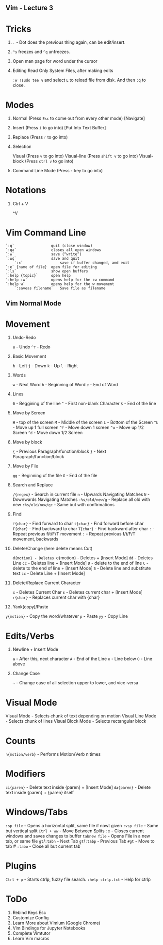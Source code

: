 ## Vim - Lecture 3

# Tricks

1. `.` - Dot does the previous thing again, can be edit/insert.

2. `^s` freezes and `^q` unfreezes.

3. Open man page for word under the cursor

4. Editing Read Only System Files, after making edits

   `:w !sudo tee %` and select `L` to reload file from disk. And then `:q` to close.



# Modes 

1. Normal (Press `Esc` to come out from every other mode) [Navigate]

2. Insert (Press `i` to go into)  [Put Into Text Buffer]

3. Replace (Press `r` to go into)

4. Selection

	Visual         (Press `v` to go into)
	Visual-line    (Press `shift v` to go into)
	Visual-block   (Press `ctrl v` to go into)

5. Command Line Mode  (Press `:` key to go into)

# Notations

1. Ctrl + V  

	^V
	<C-V>

# Vim Command Line

	`:q`                 quit (close window)
	`:qa`                closes all open windows
	`:w`                 save (“write”)
	`:wq`                save and quit
        `:x`                 save if buffer changed, and exit
	`:e` {name of file}  open file for editing
	`:ls`                show open buffers
	`:help {topic}`      open help
	`:help :w`           opens help for the :w command
	`:help w`            opens help for the w movement
        `:saveas filename`   Save file as filename

## Vim Normal Mode

# Movement

1. Undo-Redo

   `u`  - Undo
   `^r` - Redo

2. Basic Movement
   
   `h` - Left
   `j` - Down
   `k` - Up
   `l` - Right 

3. Words 

   `w` - Next Word
   `b` - Beginning of Word
   `e` - End of Word

3. Lines

   `0` - Beggining of the line
   `^` - First non-blank Character
   `$` - End of the line

4. Move by Screen

   `H` - top of the screen
   `M` - Middle of the screen
   `L` - Bottom of the Screen
   `^b` - Move up 1 full screen
   `^f` - Move down 1 screen
   `^u` - Move up 1/2 Screen
   `^d` - Move down 1/2 Screen

5. Move by block

   `{` - Previous Paragraph/function/block
   `}` - Next Paragraph/function/block

6. Move by File

   `gg` - Beginning of the file
   `G`  - End of the file

7. Search and Replace 

   `/{regex}`       - Search in current file
   `n`              - Upwards Navigating Matches
   `N`              - Downwards Navigating Matches
   `:%s/old/new/g`  - Replace all old with new
   `:%s/old/new/gc` - Same but with confirmations

7. Find

   `f{char}` - Find forward to char
   `t{char}` - Find forward before char
   `F{char}` - Find backward to char
   `T{char}` - Find backward after char
   `:`       - Repeat previous f/t/F/T movement
   `:`       - Repeat previous f/t/F/T movement, backwards

8. Delete/Change (here delete means Cut)

   `d{motion} - Deletes
   `c{motion} - Deletes + [Insert Mode] 
   `dd` - Deletes Line
   `cc` - Deletes line + [Insert Mode]
   `D`  - delete to the end of line
   `C`  - delete to the end of line + [Insert Mode]
   `S`  - Delete line and substitute text
   `cc` - Delete Line + [Insert Mode]


9. Delete/Replace Current Character

   `x`       - Deletes Current Char
   `s`       - Deletes current char + [Insert Mode]
   `r{char}` - Replaces current char with {char}

10. Yank(copy)/Paste

   `y{motion}` - Copy the word/whatever
   `p`         - Paste
   `yy`        - Copy Line


# Edits/Verbs

1. Newline + Insert Mode

   `a` - After this, next character
   `A` - End of the Line
   `o` - Line below
   `O` - Line above

2. Change Case

   `~` - Change case of all selection upper to lower, and vice-versa

# Visual Mode

   Visual Mode       - Selects chunk of text depending on motion
   Visual Line Mode  - Selects chunk of lines
   Visual Block Mode - Selects rectangular block

# Counts

  `n{motion/verb}` - Performs Motion/Verb n times

# Modifiers

   `ci{paren}` - Delete text inside {paren} + [Insert Mode]
   `da{paren}` - Delete text inside {paren} + {paren} itself

# Windows/Tabs

   `:sp file` - Opens a horizontal split, same file if nowt given
   `:vsp file` - Same but vertical split
   `Ctrl + ww` - Move Between Splits
   `:x`        - Closes current windows and saves changes to buffer
   `tabnew file` - Opens File in a new tab, or same file
   `gt`/`:tabn`  - Next Tab
   `gT`/`:tabp`  - Previous Tab
   `#gt`         - Move to tab #
   `:tabo`       - Close all but current tab`

# Plugins

   `Ctrl + p`        - Starts ctrlp, fuzzy file search.
   `:help ctrlp.txt` - Help for ctrlp
# ToDo

1. Rebind Keys Esc
2. Customize Config
3. Learn More about Vimium (Google Chrome)
4. Vim Bindings for Jupyter Notebooks
5. Complete Vimtutor
6. Learn Vim macros


